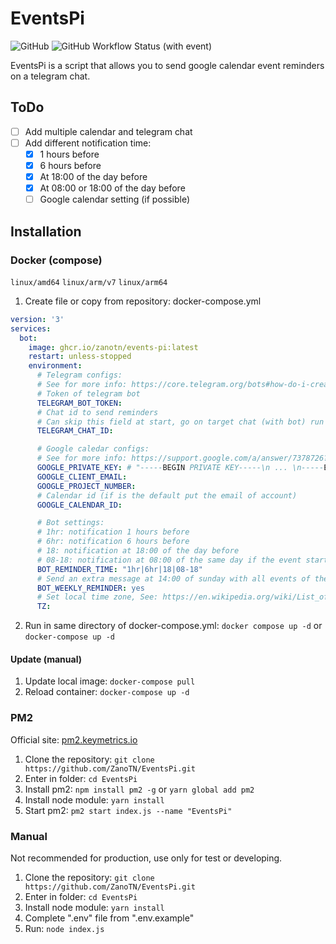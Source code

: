 # EventsPi

![GitHub](https://img.shields.io/github/license/ZanoTN/EventsPi?style=flat-square&color=5ba839)
![GitHub Workflow Status (with event)](https://img.shields.io/github/actions/workflow/status/ZanoTN/EventsPi/publish-ghcr.yaml?style=flat-square&color=5ba839)





EventsPi is a script that allows you to send google calendar event reminders on a telegram chat.

## ToDo
- [ ] Add multiple calendar and telegram chat
- [ ] Add different notification time:
  - [X] 1 hours before
  - [X] 6 hours before
  - [X] At 18:00 of the day before
  - [X] At 08:00 or 18:00 of the day before
  - [ ] Google calendar setting (if possible)

## Installation
### Docker (compose)
```linux/amd64``` ```linux/arm/v7``` ```linux/arm64```

1. Create file or copy from repository: docker-compose.yml
```yaml
version: '3'
services:
  bot:
    image: ghcr.io/zanotn/events-pi:latest
    restart: unless-stopped
    environment:
      # Telegram configs:
      # See for more info: https://core.telegram.org/bots#how-do-i-create-a-bot
      # Token of telegram bot
      TELEGRAM_BOT_TOKEN:         
      # Chat id to send reminders
      # Can skip this field at start, go on target chat (with bot) run "/id" and recrate the container with this field
      TELEGRAM_CHAT_ID:

      # Google caledar configs:
      # See for more info: https://support.google.com/a/answer/7378726?hl=en
      GOOGLE_PRIVATE_KEY: # "-----BEGIN PRIVATE KEY-----\n ... \n-----END PRIVATE KEY-----\n"
      GOOGLE_CLIENT_EMAIL:        
      GOOGLE_PROJECT_NUMBER:
      # Calendar id (if is the default put the email of account)      
      GOOGLE_CALENDAR_ID:

      # Bot settings:
      # 1hr: notification 1 hours before
      # 6hr: notification 6 hours before
      # 18: notification at 18:00 of the day before
      # 08-18: notification at 08:00 of the same day if the event start after 18:00 otherwise at 18:00 of the day before
      BOT_REMINDER_TIME: "1hr|6hr|18|08-18"
      # Send an extra message at 14:00 of sunday with all events of the next week (yes|no)
      BOT_WEEKLY_REMINDER: yes
      # Set local time zone, See: https://en.wikipedia.org/wiki/List_of_tz_database_time_zones
      TZ:
```
2. Run in same directory of docker-compose.yml: ```docker compose up -d``` or ```docker-compose up -d```

#### Update (manual)
1. Update local image: ```docker-compose pull```
2. Reload container: ```docker-compose up -d```


### PM2
Official site: [pm2.keymetrics.io](https://pm2.keymetrics.io/)
1. Clone the repository: ```git clone https://github.com/ZanoTN/EventsPi.git```
2. Enter in folder: ```cd EventsPi```
3. Install pm2: ```npm install pm2 -g``` or ```yarn global add pm2```
4. Install node module: ```yarn install```
5. Start pm2: ```pm2 start index.js --name "EventsPi"```

### Manual
Not recommended for production, use only for test or developing.
1. Clone the repository: ```git clone https://github.com/ZanoTN/EventsPi.git```
2. Enter in folder: ```cd EventsPi```
3. Install node module: ```yarn install```
4. Complete ".env" file from ".env.example"
5. Run: ```node index.js```
